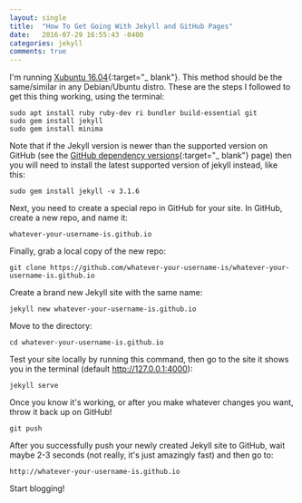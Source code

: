 ```yaml
---
layout: single
title:  "How To Get Going With Jekyll and GitHub Pages"
date:   2016-07-29 16:55:43 -0400
categories: jekyll
comments: true
---
```

I'm running [Xubuntu 16.04][xubuntu]{:target="_ blank"}. This method should be the same/similar in any Debian/Ubuntu distro. These are the steps I followed to get this thing working, using the terminal:
```
sudo apt install ruby ruby-dev ri bundler build-essential git
sudo gem install jekyll
sudo gem install minima
```

Note that if the Jekyll version is newer than the supported version on GitHub (see the [GitHub dependency versions][github-pages-versions]{:target="_ blank"} page) then you will need to install the latest supported version of jekyll instead, like this:
```
sudo gem install jekyll -v 3.1.6
```

Next, you need to create a special repo in GitHub for your site. In GitHub, create a new repo, and name it:
```
whatever-your-username-is.github.io
```

Finally, grab a local copy of the new repo:
```
git clone https://github.com/whatever-your-username-is/whatever-your-username-is.github.io
```

Create a brand new Jekyll site with the same name:
```
jekyll new whatever-your-username-is.github.io
```

Move to the directory:
```
cd whatever-your-username-is.github.io
```

Test your site locally by running this command, then go to the site it shows you in the terminal (default http://127.0.0.1:4000):
```
jekyll serve
```

Once you know it's working, or after you make whatever changes you want, throw it back up on GitHub!
```
git push
```

After you successfully push your newly created Jekyll site to GitHub, wait maybe 2-3 seconds (not really, it's just amazingly fast) and then go to:
```
http://whatever-your-username-is.github.io
```

Start blogging!

[xubuntu]: https://xubuntu.org/
[github-pages-versions]: https://pages.github.com/versions/
